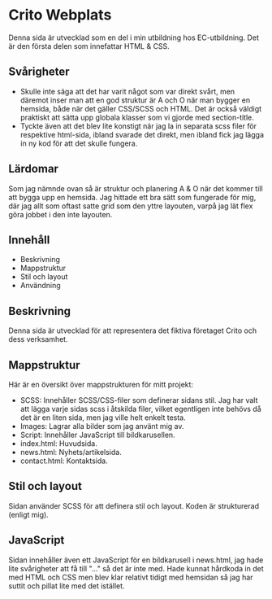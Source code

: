 # Crito Webplats
Denna sida är utvecklad som en del i min utbildning hos EC-utbildning. Det är den första delen som innefattar HTML & CSS.

## Svårigheter
- Skulle inte säga att det har varit något som var direkt svårt, men däremot inser man att en god struktur är A och O när man bygger en hemsida, både när det gäller CSS/SCSS och HTML. Det är också väldigt praktiskt att sätta upp globala klasser som vi gjorde med section-title.
- Tyckte även att det blev lite konstigt när jag la in separata scss filer för respektive html-sida, ibland svarade det direkt, men ibland fick jag lägga in ny kod för att det skulle fungera.

## Lärdomar
Som jag nämnde ovan så är struktur och planering A & O när det kommer till att bygga upp en hemsida. 
Jag hittade ett bra sätt som fungerade för mig, där jag allt som oftast satte grid som den yttre layouten, varpå jag lät flex göra jobbet i den inte layouten. 

## Innehåll
- Beskrivning
- Mappstruktur
- Stil och layout
- Användning

## Beskrivning
Denna sida är utvecklad för att representera det fiktiva företaget Crito och dess verksamhet.

## Mappstruktur
Här är en översikt över mappstrukturen för mitt projekt:

- SCSS: Innehåller SCSS/CSS-filer som definerar sidans stil. Jag har valt att lägga varje sidas scss i åtskilda filer, vilket egentligen inte behövs då det är en liten sida, men jag ville helt enkelt testa.
- Images: Lagrar alla bilder som jag använt mig av.
- Script: Innehåller JavaScript till bildkarusellen.
- index.html: Huvudsida.
- news.html: Nyhets/artikelsida.
- contact.html: Kontaktsida.

## Stil och layout
Sidan använder SCSS för att definera stil och layout. Koden är strukturerad (enligt mig).

## JavaScript 
Sidan innehåller även ett JavaScript för en bildkarusell i news.html, jag hade lite svårigheter att få till "..." så det är inte med. 
Hade kunnat hårdkoda in det med HTML och CSS men blev klar relativt tidigt med hemsidan så jag har suttit och pillat lite med det istället. 


